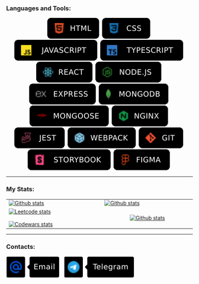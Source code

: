 ### Languages and Tools:

<div align="center">
  <img src="./icons/html.svg" title="HTML" alt="HTML" />&nbsp;
  <img src="./icons/css.svg" title="CSS" alt="CSS" />&nbsp;
  <img src="./icons/JavaScript.svg" title="JavaScript" alt="JavaScript" />&nbsp;
  <img src="./icons/TypeScript.svg" title="TypeScript" alt="TypeScript" />&nbsp;
  <img src="./icons/react.svg" title="React" alt="React" />&nbsp;
  <img src="./icons/Node.svg" title="Node.js" alt="Node.js" />&nbsp;
  <img src="./icons/express.svg" title="Express" alt="Express" />&nbsp;
  <img src="./icons/MongoDB.svg" title="Mongodb" alt="Mongodb" />&nbsp;
  <img src="./icons/Mongoose.svg" title="Mongoose" alt="Mongoose" />&nbsp;
  <img src="./icons/nginx.svg" title="Nginx" alt="Nginx" />&nbsp;
  <img src="./icons/jest.svg" title="Jest" alt="Jest" />&nbsp;
  <img src="./icons/Webpack.svg" title="Webpack" alt="Webpack" />&nbsp;
  <img src="./icons/git.svg" title="Git" alt="Git" />&nbsp;
  <img src="./icons/storybook.svg" title="Storybook" alt="Storybook" />&nbsp;
  <img src="./icons/figma.svg" title="Figma" alt="Figma" />&nbsp;
</div>

---

### My Stats:

<table align="center">
  <tr>
    <td width="450">
      <a href="https://github.com/sdlmdev">
        <img src="http://github-readme-streak-stats.herokuapp.com?user=sdlmdev&theme=dark&background=000000" alt="Github stats" />
      </a>
    </td>
    <td width="450">
      <a href="https://github.com/sdlmdev">
        <img src="https://github-readme-stats.vercel.app/api?username=sdlmdev&show_icons=true&theme=vision-friendly-dark#gh-dark-mode-only" alt="Github stats" />
      </a>
    </td>
  </tr>
  <tr>
    <td width="450">
      <a href="https://leetcode.com/sdlmdev">
        <img src="https://leetcard.jacoblin.cool/sdlmdev?ext=heatmap" alt="Leetcode stats" />
      </a>
      <div><br></div>
      <a href="https://www.codewars.com/users/sdlmdev">
        <img src="https://www.codewars.com/users/sdlmdev/badges/large" alt="Сodewars stats" />
      </a>
    </td>
    <td width="450" align="center">
      <a href="https://github.com/sdlmdev">
        <img src="https://github-readme-stats.vercel.app/api/top-langs/?username=sdlmdev&layout=compact&theme=vision-friendly-dark" alt="Github stats" />
      </a>
    </td>
  </tr>
</table>

---

### Contacts:

<div>
  <a href="mailto:Sdlmdev@yandex.ru" style="text-decoration: none;"><img src="./icons/Mailbox.svg" alt="sdlmdev" title="Sdlmdev@yandex.ru"></a>&nbsp;&nbsp;
  <a href="https://t.me/sdlmdev"><img src="./icons/Telegram.svg" alt="sdlmdev" title="https://t.me/sdlmdev"></a>
</div>
